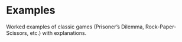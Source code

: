 # Examples

Worked examples of classic games (Prisoner’s Dilemma, Rock-Paper-Scissors, etc.) with explanations.
